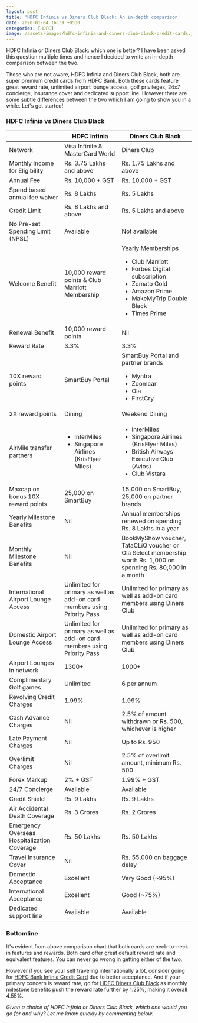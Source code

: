 ```yaml
---
layout: post
title: 'HDFC Infinia vs Diners Club Black: An in-depth comparison'
date: 2020-01-04 16:39 +0530
categories: [HDFC]
image: /assets/images/hdfc-infinia-and-diners-club-black-credit-cards.jpg
---
```


HDFC Infinia or Diners Club Black: which one is better? I have been asked this question multiple times and hence I decided to write an in-depth comparison between the two.

Those who are not aware, HDFC Infinia and Diners Club Black, both are super premium credit cards from HDFC Bank. Both these cards feature great reward rate, unlimited airport lounge access, golf privileges, 24x7 concierge, insurance cover and dedicated support line. However there are some subtle differences between the two which I am going to show you in a while. Let's get started!

### HDFC Infinia vs Diners Club Black

<table class="table" style="display: block;overflow-x: auto;">
  <thead class="thead-dark">
  <tr>
    <th scope="col"> </th>
  	<th scope="col"> HDFC Infinia</th>
    <th scope="col"> Diners Club Black</th>
  </tr>
  </thead>
  <tbody>
  <tr>
    <td> Network </td>
  	<td> Visa Infinite & MasterCard World</td>
    <td> Diners Club </td>
  </tr>
  <tr>
    <td> Monthly Income for Eligibility </td>
  	<td> Rs. 3.75 Lakhs and above</td>
    <td> Rs. 1.75 Lakhs and above</td>
  </tr>
  <tr>
    <td> Annual Fee </td>
  	<td> Rs. 10,000 + GST </td>
    <td> Rs. 10,000 + GST </td>
  </tr>
  <tr>
    <td> Spend based annual fee waiver </td>
  	<td> Rs. 8 Lakhs </td>
    <td> Rs. 5 Lakhs </td>
  </tr>
  <tr>
    <td> Credit Limit </td>
  	<td> Rs. 8 Lakhs and above </td>
    <td> Rs. 5 Lakhs and above </td>
  </tr>
  <tr>
    <td> No Pre-set Spending Limit (NPSL) </td>
  	<td> Available </td>
    <td> Not available </td>
  </tr>
  <tr>
    <td> Welcome Benefit </td>
  	<td> 10,000 reward points & Club Marriott Membership </td>
    <td> Yearly Memberships<ul><li>Club Marriott</li><li>Forbes Digital subscription</li><li> Zomato Gold</li><li> Amazon Prime</li><li> MakeMyTrip Double Black</li><li> Times Prime</li></ul> </td>
  </tr>
  <tr>
    <td> Renewal Benefit </td>
  	<td> 10,000 reward points</td>
    <td> Nil </td>
  </tr>
  <tr>
    <td> Reward Rate </td>
  	<td> 3.3% </td>
    <td> 3.3% </td>
  </tr>
  <tr>
    <td> 10X reward points </td>
  	<td> SmartBuy Portal </td>
    <td> SmartBuy Portal and partner brands <ul><li>Myntra</li><li> Zoomcar</li><li> Ola </li><li> FirstCry </li></ul></td>
  </tr>
  <tr>
    <td> 2X reward points </td>
  	<td> Dining </td>
    <td> Weekend Dining</td>
  </tr>
  <tr>
    <td> AirMile transfer partners </td>
  	<td> <ul><li>InterMiles </li><li> Singapore Airlines (KrisFlyer Miles)</li></ul> </td>
    <td> <ul><li> InterMiles</li><li> Singapore Airlines (KrisFlyer Miles) </li><li>British Airways Executive Club (Avios)</li><li> Club Vistara</li></ul></td>
  </tr>
  <tr>
    <td> Maxcap on bonus 10X reward points</td>
  	<td> 25,000 on SmartBuy</td>
    <td> 15,000 on SmartBuy, 25,000 on partner brands</td>
  </tr>
  <tr>
    <td> Yearly Milestone Benefits </td>
  	<td> Nil </td>
    <td> Annual memberships renewed on spending Rs. 8 Lakhs in a year </td>
  </tr>
  <tr>
    <td> Monthly Milestone Benefits</td>
  	<td> Nil </td>
    <td> BookMyShow voucher, TataCLiQ voucher or Ola Select membership worth Rs. 1,000 on spending Rs. 80,000 in a month</td>
  </tr>
  <tr>
    <td> International Airport Lounge Access</td>
    <td> Unlimited for primary as well as add-on card members using Priority Pass</td>
  	<td> Unlimited for primary as well as add-on card members using Diners Club</td>
  </tr>
  <tr>
    <td> Domestic Airport Lounge Access</td>
    <td> Unlimited for primary as well as add-on card members using Priority Pass</td>
  	<td> Unlimited for primary as well as add-on card members using Diners Club</td>
  </tr>
  <tr>
    <td> Airport Lounges in network</td>
    <td> 1300+</td>
  	<td> 1000+ </td>
  </tr>
  <tr>
    <td> Complimentary Golf games</td>
  	<td> Unlimited </td>
    <td> 6 per annum</td>
  </tr>
  <tr>
    <td> Revolving Credit Charges</td>
    <td> 1.99% </td>
  	<td> 1.99% </td>
  </tr>
  <tr>
    <td> Cash Advance Charges</td>
    <td> Nil </td>
  	<td> 2.5% of amount withdrawn or Rs. 500, whichever is higher </td>
  </tr>
  <tr>
    <td> Late Payment Charges</td>
    <td> Nil </td>
  	<td> Up to Rs. 950 </td>
  </tr>
  <tr>
    <td> Overlimit Charges</td>
    <td> Nil </td>
  	<td> 2.5% of overlimit amount, minimum Rs. 500 </td>
  </tr>
  <tr>
    <td> Forex Markup</td>
    <td> 2% + GST </td>
  	<td> 1.99% + GST </td>
  </tr>
  <tr>
    <td> 24/7 Concierge</td>
    <td> Available</td>
  	<td> Available</td>
  </tr>
  <tr>
    <td> Credit Shield</td>
    <td> Rs. 9 Lakhs</td>
  	<td> Rs. 9 Lakhs </td>
  </tr>
  <tr>
    <td> Air Accidental Death Coverage</td>
    <td > Rs. 3 Crores</td>
  	<td> Rs. 2 Crores </td>
  </tr>
  <tr>
    <td> Emergency Overseas Hospitalization Coverage</td>
    <td> Rs. 50 Lakhs</td>
  	<td> Rs. 50 Lakhs </td>
  </tr>
  <tr>
    <td> Travel Insurance Cover</td>
    <td> Nil</td>
  	<td> Rs. 55,000 on baggage delay </td>
  </tr>
  <tr>
    <td> Domestic Acceptance</td>
    <td> Excellent </td>
  	<td> Very Good (~95%) </td>
  </tr>
  <tr>
    <td> International Acceptance</td>
    <td> Excellent</td>
  	<td> Good (~75%) </td>
  </tr>
  <tr>
    <td> Dedicated support line</td>
    <td> Available</td>
  	<td> Available</td>
  </tr>
  </tbody>
</table>

### Bottomline

It's evident from above comparison chart that both cards are neck-to-neck in features and rewards. Both card offer great default reward rate and equivalent features. You can never go wrong in getting either of the two.

However if you see your self traveling internationally a lot, consider going for [HDFC Bank Infinia Credit Card](/hdfc-bank-infinia-credit-card-review/) due to better acceptance. And if your primary concern is reward rate, go for [HDFC Diners Club Black](/hdfc-diners-club-black-credit-card-review/) as monthly milestone benefits push the reward rate further by 1.25%, making it overall 4.55%.

_Given a choice of HDFC Infinia or Diners Club Black, which one would you go for and why? Let me know quickly by commenting below._

